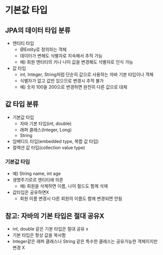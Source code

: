 # 기본값 타입

## JPA의 데이터 타입 분류

- 엔티티 타입
    - @Entity로 정의하는 객체
    - 데이터가 변해도 식별자로 지속해서 추적 가능
    - 예) 회원 엔티티의 키나 나이 값을 변경해도 식별자로 인식 가능
- 값 타입
    - int, Integer, String처럼 단순히 값으로 사용하는 자바 기본 타입이나 객체
    - 식별자가 없고 값만 있으므로 변경시 추적 불가
    - 예) 숫자 100을 200으로 변경하면 완전히 다른 값으로 대체

## 값 타입 분류

- 기본값 타입
    - 자바 기본 타입(int, double)
    - 래퍼 클래스(Integer, Long)
    - String
- 임베디드 타입(embedded type, 복합 값 타입)
- 컬렉션 값 타입(collection value type)

### 기본값 타입

- 예) String name, int age
- 생명주기르르 엔티티에 의존
    - 예) 회원을 삭제하면 이름, 나이 필드도 함께 삭제
- 값타입은 공유하면X
    - 회원 이름 변경시 다른 회원의 이름도 함께 변경되면 안됨

## 참고: 자바의 기본 타입은 절대 공유X

- int, double 같은 기본 타입은 절대 공유 x
- 기본 타입은 항상 값을 복사함
- Integer같은 래퍼 클래스나 String 같은 특수한 클래스는 공유가능한 객체이지만 변경 X
